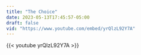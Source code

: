 ```yaml
---
title: "The Choice"
date: 2023-05-13T17:45:57-05:00
draft: false
vid: "https://www.youtube.com/embed/yrQlzL92Y7A"
---
```

{{< youtube yrQlzL92Y7A >}}
